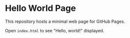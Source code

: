 # Hello World Page

This repository hosts a minimal web page for GitHub Pages.

Open `index.html` to see "Hello, world!" displayed.
